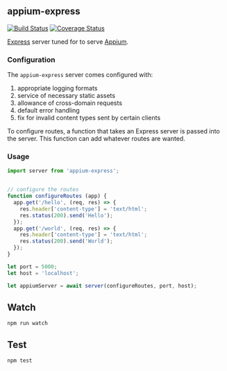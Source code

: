 ## appium-express

[![Build Status](https://travis-ci.org/appium/appium-express.svg)](https://travis-ci.org/appium/appium-express)
[![Coverage Status](https://coveralls.io/repos/appium/appium-express/badge.svg?branch=master&service=github)](https://coveralls.io/github/appium/appium-express?branch=master)

[Express](http://expressjs.com/) server tuned for to serve [Appium](http://appium.io/).


### Configuration

The `appium-express` server comes configured with:

1. appropriate logging formats
2. service of necessary static assets
3. allowance of cross-domain requests
4. default error handling
5. fix for invalid content types sent by certain clients

To configure routes, a function that takes an Express server is passed into the server. This function can add whatever routes are wanted.


### Usage

```js
import server from 'appium-express';


// configure the routes
function configureRoutes (app) {
  app.get('/hello', (req, res) => {
    res.header['content-type'] = 'text/html';
    res.status(200).send('Hello');
  });
  app.get('/world', (req, res) => {
    res.header['content-type'] = 'text/html';
    res.status(200).send('World');
  });
}

let port = 5000;
let host = 'localhost';

let appiumServer = await server(configureRoutes, port, host);
```


## Watch

```
npm run watch
```

## Test

```
npm test
```
